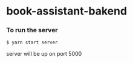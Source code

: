 # book-assistant-bakend

### To run the server

```
$ yarn start server
```

server will be up on port 5000
